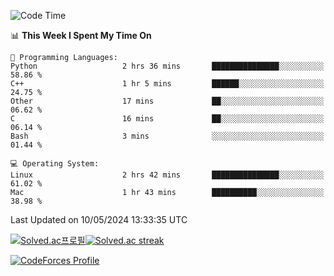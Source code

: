 
<!--START_SECTION:waka-->
![Code Time](http://img.shields.io/badge/Code%20Time-3%2C447%20hrs%2029%20mins-blue)

📊 **This Week I Spent My Time On** 

```text
💬 Programming Languages: 
Python                   2 hrs 36 mins       ███████████████░░░░░░░░░░   58.86 % 
C++                      1 hr 5 mins         ██████░░░░░░░░░░░░░░░░░░░   24.75 % 
Other                    17 mins             ██░░░░░░░░░░░░░░░░░░░░░░░   06.62 % 
C                        16 mins             ██░░░░░░░░░░░░░░░░░░░░░░░   06.14 % 
Bash                     3 mins              ░░░░░░░░░░░░░░░░░░░░░░░░░   01.44 % 

💻 Operating System: 
Linux                    2 hrs 42 mins       ███████████████░░░░░░░░░░   61.02 % 
Mac                      1 hr 43 mins        ██████████░░░░░░░░░░░░░░░   38.98 % 
```


 Last Updated on 10/05/2024 13:33:35 UTC
<!--END_SECTION:waka-->


[![Solved.ac프로필](http://mazassumnida.wtf/api/generate_badge?boj=hckim96)](https://solved.ac/hckim96)[![Solved.ac streak](http://mazandi.herokuapp.com/api?handle=hckim96&theme=dark)](https://solved.ac/hckim96)


[![CodeForces Profile](https://cf.leed.at?id=hckim96)](https://codeforces.com/profile/hckim96)

